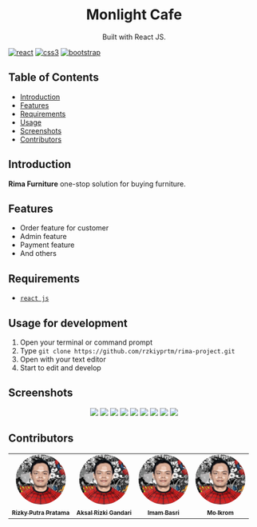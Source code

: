 <h1 align="center">Monlight Cafe</h1>
<p align="center">
  Built with React JS.
</p>

[![react](	https://img.shields.io/badge/-ReactJs-61DAFB?logo=react)]()
[![css3](https://img.shields.io/badge/CSS3-1572B6?style=for-the-badge&logo=css3&logoColor=white)]()
[![bootstrap](https://img.shields.io/badge/Bootstrap-563D7C?style=for-the-badge&logo=bootstrap&logoColor=white)]()

## Table of Contents

- [Introduction](#introduction)
- [Features](#features)
- [Requirements](#requirements)
- [Usage](#usage-for-development)
- [Screenshots](#screenshots)
- [Contributors](#contributors)

## Introduction
<b>Rima Furniture</b> one-stop solution for buying furniture. 
## Features
* Order feature for customer
* Admin feature
* Payment feature
* And others

## Requirements
* [`react js`](https://reactjs.org/)

## Usage for development
1. Open your terminal or command prompt
2. Type `git clone https://github.com/rzkiyprtm/rima-project.git`
3. Open with your text editor
4. Start to edit and develop

## Screenshots
<div align="center">
    <img width="250" src="./src/assets/images/screenshoot/ss-1.jpeg">   
    <img width="250" src="./src/assets/images/screenshoot/ss-2.jpeg"> 
    <img width="250" src="./src/assets/images/screenshoot/ss-3.jpeg"> 
    <img width="250" src="./src/assets/images/screenshoot/ss-4.jpeg"> 
    <img width="250" src="./src/assets/images/screenshoot/ss-5.jpeg"> 
    <img width="250" src="./src/assets/images/screenshoot/ss-6.jpeg"> 
    <img width="250" src="./src/assets/images/screenshoot/ss-7.jpeg"> 
    <img width="250" src="./src/assets/images/screenshoot/ss-8.jpeg"> 
    <img width="250" src="./src/assets/images/screenshoot/ss-9.jpeg"> 
</div>


## Contributors
<center>
  <table>
    <tr>
      <td align="center">
        <a href="https://github.com/rzkiyprtm">
          <img width="100" style="border-radius:50%;"; src="./src/assets/profile/parker.jpeg" alt="Falih Naufal"><br/>
          <sub><b>Rizky Putra Pratama</b></sub>
        </a>
        </td>
        <td align="center">
         <a href="https://github.com/rzkiyprtm">
          <img width="100" style="border-radius:50%;"; src="./src/assets/profile/parker.jpeg" alt="Falih Naufal"><br/>
          <sub><b>Aksal Rizki Gandari</b></sub>
        </a>
        </td>
      <td align="center">
      <a href="https://github.com/rzkiyprtm">
          <img width="100" style="border-radius:50%;"; src="./src/assets/profile/parker.jpeg" alt="Falih Naufal"><br/>
          <sub><b>Imam Basri</b></sub>
        </a>
      </td>
      <td align="center">
      <a href="https://github.com/rzkiyprtm">
          <img width="100" style="border-radius:50%;"; src="./src/assets/profile/parker.jpeg" alt="Falih Naufal"><br/>
          <sub><b>Mo Ikrom</b></sub>
        </a>
      </td>
    </tr>
  </table>
</center>